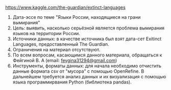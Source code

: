 https://www.kaggle.com/the-guardian/extinct-languages

1. Дата-эссе по теме "Языки России, находящиеся на грани вымирания"
2. Цель: выявить, насколько серьёзной является проблема вымирания языков на территории России. 
3. Источники данных: в качестве источника был взят дата-сет Exitinct Languages, предоставленный The Guardian.
4. Ограничения на материал отсутствуют.
5. По всем вопросам, касающимся данного материала, обращаться к Фейгиной В. А (email: feygina31294@gmail.com)
6. Инструменты, форматы данных: для начала необходимо отчистить данные формата csv от "мусора" с помощью OpenRefine. В дальнейшем требуется анализ данных и их визуализация с помощью языка программирвания Python (библиотека pandas).
